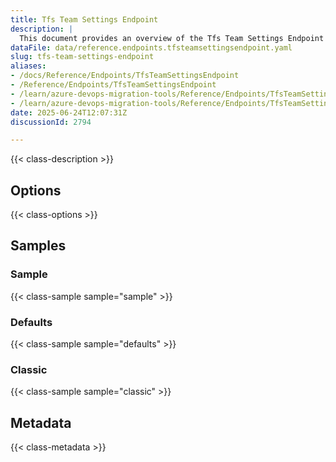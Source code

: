 ```yaml
---
title: Tfs Team Settings Endpoint
description: |
  This document provides an overview of the Tfs Team Settings Endpoint used in the Azure DevOps Migration Tools, including its configuration and usage.
dataFile: data/reference.endpoints.tfsteamsettingsendpoint.yaml
slug: tfs-team-settings-endpoint
aliases:
- /docs/Reference/Endpoints/TfsTeamSettingsEndpoint
- /Reference/Endpoints/TfsTeamSettingsEndpoint
- /learn/azure-devops-migration-tools/Reference/Endpoints/TfsTeamSettingsEndpoint
- /learn/azure-devops-migration-tools/Reference/Endpoints/TfsTeamSettingsEndpoint/index.md
date: 2025-06-24T12:07:31Z
discussionId: 2794

---
```

{{< class-description >}}

## Options

{{< class-options >}}

## Samples

### Sample

{{< class-sample sample="sample" >}}

### Defaults

{{< class-sample sample="defaults" >}}

### Classic

{{< class-sample sample="classic" >}}

## Metadata

{{< class-metadata >}}
